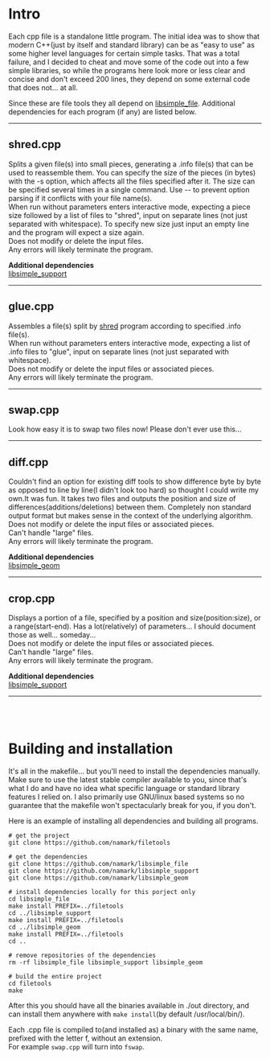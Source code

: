 # Intro
Each cpp file is a standalone little program. The initial idea was to show that modern C++(just by itself and standard library) can be as "easy to use" as some higher level languages for certain simple tasks. That was a total failure, and I decided to cheat and move some of the code out into a few simple libraries, so while the programs here look more or less clear and concise and don't exceed 200 lines, they depend on some external code that does not... at all.

Since these are file tools they all depend on [libsimple_file](https://github.com/namark/libsimple_file). Additional dependencies for each program (if any) are listed below.

---

## shred.cpp
Splits a given file(s) into small pieces, generating a .info file(s) that can be used to reassemble them. You can specify the size of the pieces (in bytes) with the -s option, which affects all the files specified after it. The size can be specified several times in a single command. Use -- to prevent option parsing if it conflicts with your file name(s). <br />
When run without parameters enters interactive mode, expecting a piece size followed by a list of files to "shred", input on separate lines (not just separated with whitespace). To specify new size just input an empty line and the program will expect a size again. <br />
Does not modify or delete the input files. <br />
Any errors will likely terminate the program.

**Additional dependencies** <br />
[libsimple_support](https://github.com/namark/libsimple_support)

---

## glue.cpp
Assembles a file(s) split by [shred](#shredcpp) program according to specified .info file(s). <br />
When run without parameters enters interactive mode, expecting a list of .info files to "glue", input on separate lines (not just separated with whitespace). <br />
Does not modify or delete the input files or associated pieces. <br />
Any errors will likely terminate the program.

---

## swap.cpp
Look how easy it is to swap two files now! Please don't ever use this...

---

## diff.cpp
Couldn't find an option for existing diff tools to show difference byte by byte as opposed to line by line(I didn't look too hard) so thought I could write my own.It was fun. It takes two files and outputs the position and size of differences(additions/deletions) between them. Completely non standard output format but makes sense in the context of the underlying algorithm. <br />
Does not modify or delete the input files or associated pieces. <br />
Can't handle "large" files.<br />
Any errors will likely terminate the program.

**Additional dependencies** <br />
[libsimple_geom](https://github.com/namark/libsimple_geom)

---

## crop.cpp
Displays a portion of a file, specified by a position and size(position:size), or a range(start-end). Has a lot(relatively) of parameters... I should document those as well... someday...<br />
Does not modify or delete the input files or associated pieces. <br />
Can't handle "large" files.<br />
Any errors will likely terminate the program.

**Additional dependencies** <br />
[libsimple_support](https://github.com/namark/libsimple_support)

---

<br />
<br />

# Building and installation
It's all in the makefile... but you'll need to install the dependencies manually. Make sure to use the latest stable compiler available to you, since that's what I do and have no idea what specific language or standard library features I relied on. I also primarily use GNU/linux based systems so no guarantee that the makefile won't spectacularly break for you, if you don't.

Here is an example of installing all dependencies and building all programs.
``` shell
# get the project
git clone https://github.com/namark/filetools

# get the dependencies
git clone https://github.com/namark/libsimple_file
git clone https://github.com/namark/libsimple_support
git clone https://github.com/namark/libsimple_geom

# install dependencies locally for this porject only
cd libsimple_file
make install PREFIX=../filetools
cd ../libsimple_support
make install PREFIX=../filetools
cd ../libsimple_geom
make install PREFIX=../filetools
cd ..

# remove repositories of the dependencies
rm -rf libsimple_file libsimple_support libsimple_geom

# build the entire project
cd filetools
make
```
After this you should have all the binaries available in ./out directory, and can install them anywhere with `make install`(by default /usr/local/bin/).

Each .cpp file is compiled to(and installed as) a binary with the same name, prefixed with the letter f, without an extension. <br />
For example `swap.cpp` will turn into `fswap`.


